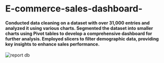 # E-commerce-sales-dashboard-

#### Conducted data cleaning on a dataset with over 31,000 entries and analyzed it using various charts. Segmented the dataset into smaller charts using Pivot tables to develop a comprehensive dashboard for further analysis. Employed slicers to filter demographic data, providing key insights to enhance sales performance. 

![report db](https://github.com/Aryan228N/E-commerce-sales-dashboard-/assets/174264630/624c0c81-44bb-4e0e-9f7b-fa1c9d22a43d)
